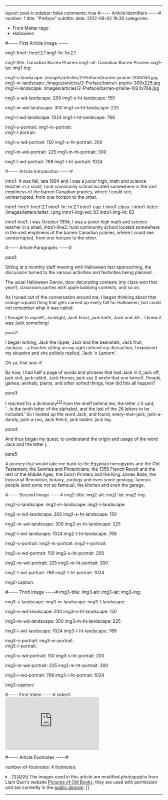 ---

layout: post-b
sidebar: false
comments: true
#----- Article Identifiers -----#
number: 1
title: "Preface"
subtitle: 
date: 2012-09-02 18:30
categories:
- Front Matter
tags:
- Halloween

#----- First Article Image -----

img1-fnref: fnref:2.1
img1-fn: fn:2.1

img1-title: Canadian Barren Prairies
img1-alt: Canadian Barren Prairies
img1-lat: 
img1-lng:

img1-s-landscape: /images/articles/2-Preface/barren-prairie-200x150.jpg
img1-m-landscape: /images/articles/2-Preface/barren-prairie-300x225.jpg
img1-l-landscape: /images/articles/2-Preface/barren-prairie-1024x768.jpg

img1-s-wd-landscape: 200
img1-s-ht-landscape: 150

img1-m-wd-landscape: 300
img1-m-ht-landscape: 225

img1-l-wd-landscape: 1024
img1-l-ht-landscape: 768

img1-s-portrait:
img1-m-portrait:	
img1-l-portrait:

img1-s-wd-portrait: 150
img1-s-ht-portrait: 200

img1-m-wd-portrait: 225
img1-m-ht-portrait: 300

img1-l-wd-portrait: 768
img1-l-ht-portrait: 1024


#----- Article Introduction -----#

intro1: It was fall, late 1994 and I was a junior high, math and science teacher in a small, rural community school located somewhere in the vast emptiness of the barren Canadian prairies, where I could see, uninterrupted, from one horizon to the other.

intro1-fnref: fnref:2.1
intro1-fn: fn:2.1
intro1-cap: I
intro1-class: i
intro1-letter: /images/letters/letter_i.png
intro1-img-wd: 83
intro1-img-ht: 83

intro1-line1: t was October 1994, I was a junior high math and science teacher in a small,
intro1-line2: rural community school located somewhere in the vast emptiness of the barren Canadian prairies, where I could see uninterrupted, from one horizon to the other.


#----- Article Paragraphs -----#

para1: <p>Sitting at a monthly staff meeting with Halloween fast approaching, the discussion turned to the various activities and festivities being planned.</p><p>The usual Halloween Dance, door decorating contests (my class won that year&#033;), classroom parties with apple bobbing contests, and so on.</p><p>As I tuned out of the conversation around me, I began thinking about that orange squash thing that gets carved up every fall for Halloween, but could not remember what it was called.</p><p>I thought to myself; Jacklight, Jack Frost, jack knife, Jack and Jill... I knew it was Jack something&#033;</p>

para2: <p>I began writing, Jack the ripper, Jack and the beanstalk, Jack fruit, Jackass... a teacher sitting on my right noticed my distraction, I explained my situation and she politely replied, 'Jack 'o Lantern'.</p><p>Oh ya, that was it&#033;</p><p>By now, I had half a page of words and phrases that had Jack in it, jack off, jack shit, jack rabbit, Jack Horner, jack ass (I wrote that one twice&#033;). People, games, animals, plants, and other sorted things, how did this all happen&#63;</p>

para3: <p>I reached for a dictionary<sup class="footnote fn2"><a href="/preface#fn2">[2]</a></sup> from the shelf behind me, the letter J it said, '...is the tenth letter of the alphabet, and the last of the 26 letters to be included.' So I looked up the word Jack, and found, every-man-jack, jack-a-dandy, jack-a-roo, Jack Ketch, jack ladder, jack leg.</p>

para4: <p>And thus began my quest, to understand the origin and usage of the word Jack and the letter j.</p>

para5: <p>A journey that would take me back to the Egyptian hieroglyphs and the Old Testament, the Semites and Phoenicians, the 1358 French Revolt and the rest of the Middle Ages, the Dutch Printers and the King James Bible, the Industrial Revolution, botany, zoology and even some geology, famous people (and some not so famous), the kitchen and even the garage.</p>

#----- Second Image -----#
img2-title:
img2-alt:
img2-lat:
img2-lng:

img2-s-landscape:
img2-m-landscape:
img2-l-landscape:

img2-s-wd-landscape: 200
img2-s-ht-landscape: 150

img2-m-wd-landscape: 300
img2-m-ht-landscape: 225

img2-l-wd-landscape: 1024
img2-l-ht-landscape: 768

img2-s-portrait:
img2-m-portrait:
img2-l-portrait:

img2-s-wd-portrait: 150
img2-s-ht-portrait: 200

img2-m-wd-portrait: 225
img2-m-ht-portrait: 300

img2-l-wd-portrait: 768
img2-l-ht-portrait: 1024

img2-caption:

#----- Third Image -----#
img3-title:
img3-alt:
img3-lat:
img3-lng:

img3-s-landscape:
img3-m-landscape:
img3-l-landscape:

img3-s-wd-landscape: 200
img3-s-ht-landscape: 150

img3-m-wd-landscape: 300
img3-m-ht-landscape: 225

img3-l-wd-landscape: 1024
img3-l-ht-landscape: 768

img3-s-portrait:
img3-m-portrait:	
img3-l-portrait:

img3-s-wd-portrait: 150
img3-s-ht-portrait: 200

img3-m-wd-portrait: 225
img3-m-ht-portrait: 300

img3-l-wd-portrait: 768
img3-l-ht-portrait: 1024

img3-caption:


#----- First Video -----#
video1: <iframe width="300" height="169" src="https://www.youtube.com/embed/6-jTyb6xfQ8?rel=0" frameborder="0" allowfullscreen></iframe>


#----- Article Footnotes -----#

number-of-footnotes: 4
footnotes: <li id="fn:1.1">[1][4][5] The images used in this article are modified photographs from Liam Quin's website <a href="http://www.fromoldbooks.org/Geneva/" title="Pictures of Old Books">Pictures of Old Books</a>, they are used with permission and are currently in the <a href="http://en.wikipedia.org/wiki/Wikipedia:Public_domain" title="Public Domain" target="_blank">public domain</a>. <a href="#fnref:1.1" class="arrow">[<i class="icon-arrow-up"></i>]</a></li>

---